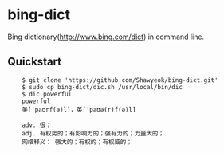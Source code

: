 # bing-dict
Bing dictionary(http://www.bing.com/dict) in command line.

## Quickstart
```shell
    $ git clone 'https://github.com/Shawyeok/bing-dict.git'
    $ sudo cp bing-dict/dic.sh /usr/local/bin/dic
    $ dic powerful
    powerful
    美['paʊrf(ə)l]，英['paʊə(r)f(ə)l]
    
    adv. 很；
    adj. 有权势的；有影响力的；强有力的；力量大的；
    网络释义： 强大的；有权的；有权威的；
```
